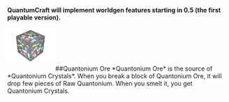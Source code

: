 **QuantumCraft will implement worldgen features starting in 0.5 (the first playable version).**

<img src="../../img/quantonium_ore.png" width="106" height="80" alt="alt text" class="pull-right" style="margin-bottom:20px;">
##Quantonium Ore
*Quantonium Ore* is the source of *Quantonium Crystals*. When you break a block of Quantonium Ore, it will drop few pieces of Raw Quantonium. When you smelt it, you get Quantonium Crystals.